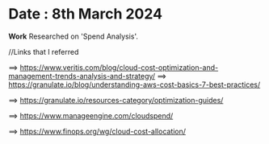 # Date : 8th March 2024

**Work**
Researched on  'Spend Analysis'. 

//Links that I referred 


==> https://www.veritis.com/blog/cloud-cost-optimization-and-management-trends-analysis-and-strategy/
==> https://granulate.io/blog/understanding-aws-cost-basics-7-best-practices/

==> https://granulate.io/resources-category/optimization-guides/

==> https://www.manageengine.com/cloudspend/

==> https://www.finops.org/wg/cloud-cost-allocation/